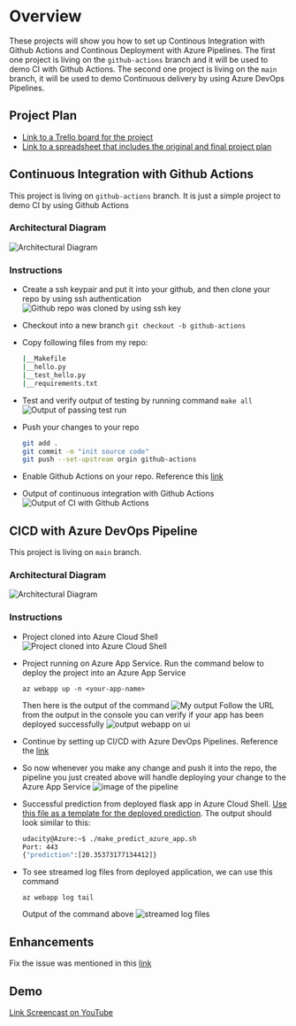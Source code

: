 # Overview

These projects will show you how to set up Continous Integration with Github Actions and Continous Deployment with Azure Pipelines. The first one project is living on the ```github-actions``` branch and it will be used to demo CI with Github Actions. The second one project is living on the ```main``` branch, it will be used to demo Continuous delivery by using Azure DevOps Pipelines.

## Project Plan

* [Link to a Trello board for the project](https://trello.com/invite/b/2dIg2sPk/f0fa24041f7b13471b794dacd36ffaac/flask-ml-service)
* [Link to a spreadsheet that includes the original and final project plan](https://docs.google.com/spreadsheets/d/1H4LCgfTe1PfxhTLpWj3LwC1k_zB-vXn9TTgFLwmq2rA/edit?usp=sharing)

## Continuous Integration with Github Actions
This project is living on ```github-actions``` branch. It is just a simple project to demo CI by using Github Actions

### Architectural Diagram
![Architectural Diagram](./images/ci-diagram.png)

### Instructions
* Create a ssh keypair and put it into your github, and then clone your repo by using ssh authentication
![Github repo was cloned by using ssh key](./images/github_repo_was_cloned.png)

* Checkout into a new branch ```git checkout -b github-actions```
* Copy following files from my repo:
    ```bash
    |__Makefile
    |__hello.py
    |__test_hello.py
    |__requirements.txt
    ```
* Test and verify output of testing by running command ```make all```
![Output of passing test run](./images/make_all_test_passed.png)
* Push your changes to your repo
    ```bash
    git add .
    git commit -m "init source code"
    git push --set-upstream orgin github-actions
    ```
* Enable Github Actions on your repo. Reference this [link](https://docs.github.com/en/repositories/managing-your-repositorys-settings-and-features/enabling-features-for-your-repository/managing-github-actions-settings-for-a-repository)
* Output of continuous integration with Github Actions 
![Output of CI with Github Actions](./images/verify_remote_test_pass_in_actions_ui.png)

## CICD with Azure DevOps Pipeline
This project is living on ```main``` branch.
### Architectural Diagram 
![Architectural Diagram](./images/cd-diagram.png)

### Instructions

* Project cloned into Azure Cloud Shell
![Project cloned into Azure Cloud Shell](./images/cloned_project.png)

* Project running on Azure App Service. Run the command below to deploy the project into an Azure App Service

    ```az webapp up -n <your-app-name>```
    
    Then here is the output of the command
    ![My output](./images/az-webapp-up.png)
    Follow the URL from the output in the console you can verify if your app has been deployed successfully
    ![output webapp on ui](./images/output-webapp-on-ui.png)

* Continue by setting up CI/CD with Azure DevOps Pipelines. Reference the [link](https://docs.microsoft.com/en-us/azure/devops/pipelines/ecosystems/python-webapp?view=azure-devops)

* So now whenever you make any change and push it into the repo, the pipeline you just created above will handle deploying your change to the Azure App Service
![image of the pipeline](./images/azure-devops-run.png)

* Successful prediction from deployed flask app in Azure Cloud Shell.  [Use this file as a template for the deployed prediction](https://github.com/udacity/nd082-Azure-Cloud-DevOps-Starter-Code/blob/master/C2-AgileDevelopmentwithAzure/project/starter_files/flask-sklearn/make_predict_azure_app.sh).
The output should look similar to this:

    ```bash
    udacity@Azure:~$ ./make_predict_azure_app.sh
    Port: 443
    {"prediction":[20.35373177134412]}
    ```

* To see streamed log files from deployed application, we can use this command

    ```az webapp log tail```
    
    Output of the command above
    ![streamed log files](./images/streamed-log-files.png)



## Enhancements

Fix the issue was mentioned in this [link](https://github.com/pallets/flask/issues/4494)

## Demo 

[Link Screencast on YouTube](https://youtu.be/MeTFf9CD8TU)


